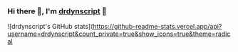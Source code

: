 ### Hi there 👋, I'm [drdynscript](https://github.com/drdynscript) 🖖

<!--
**drdynscript/drdynscript** is a ✨ _special_ ✨ repository because its `README.md` (this file) appears on your GitHub profile.

Here are some ideas to get you started:

- 🔭 I’m currently working on ...
- 🌱 I’m currently learning ...
- 👯 I’m looking to collaborate on ...
- 🤔 I’m looking for help with ...
- 💬 Ask me about ...
- 📫 How to reach me: ...
- 😄 Pronouns: ...
- ⚡ Fun fact: ...
-->

![drdynscript's GitHub stats](https://github-readme-stats.vercel.app/api?username=drdynscript&count_private=true&show_icons=true&theme=radical
